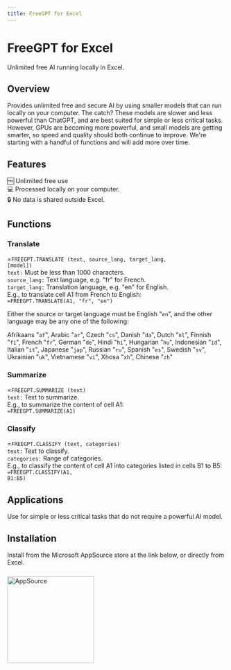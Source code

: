 ```yaml
---
title: FreeGPT for Excel
---
```


# FreeGPT for Excel

Unlimited free AI running locally in Excel.

## Overview

Provides unlimited free and secure AI by using smaller models that can run locally on your computer.  The catch?  These models are slower and less powerful than ChatGPT, and are best suited for simple or less critical tasks.  However, GPUs are becoming more powerful, and small models are getting smarter, so speed and quality should both continue to improve.  We're starting with a handful of functions and will add more over time.

## Features

🆓 Unlimited free use<br>
💻 Processed locally on your computer.<br>
🔒 No data is shared outside Excel.<br>

## Functions

### Translate

=<code>FREEGPT.TRANSLATE (text, source_lang, target_lang, [model])</code><br>
<code>text:</code> Must be less than 1000 characters.<br>
<code>source_lang:</code> Text language, e.g. "fr" for French.<br>
<code>target_lang:</code> Translation language, e.g. "en" for English.<br>
E.g., to translate cell A1 from French to English:<br>
<code>=FREEGPT.TRANSLATE(A1, "fr", "en")</code><br>

Either the source or target language must be English "<code>en</code>", and the other language may be any one of the following: 

Afrikaans "<code>af</code>", Arabic "<code>ar</code>", Czech "<code>cs</code>", Danish "<code>da</code>", Dutch "<code>nl</code>", Finnish "<code>fi</code>", French "<code>fr</code>", German "<code>de</code>", Hindi "<code>hi</code>", Hungarian "<code>hu</code>", Indonesian "<code>id</code>", Italian "<code>it</code>", Japanese "<code>jap</code>", Russian "<code>ru</code>", Spanish "<code>es</code>", Swedish "<code>sv</code>", Ukrainian "<code>uk</code>", Vietnamese "<code>vi</code>", Xhosa "<code>xh</code>", Chinese "<code>zh</code>"

### Summarize

=<code>FREEGPT.SUMMARIZE (text)</code><br>
<code>text:</code> Text to summarize.<br>
E.g., to summarize the content of cell A1:<br>
<code>=FREEGPT.SUMMARIZE(A1)</code><br>

### Classify

=<code>FREEGPT.CLASSIFY (text, categories)</code><br>
<code>text:</code> Text to classify.<br>
<code>categories:</code> Range of categories.<br>
E.g., to classify the content of cell A1 into categories listed in cells B1 to B5:<br>
<code>=FREEGPT.CLASSIFY(A1, B1:B5)</code><br>

## Applications

Use for simple or less critical tasks that do not require a powerful AI model.

## Installation

Install from the Microsoft AppSource store at the link below, or directly from Excel.

<a href="https://appsource.microsoft.com/en-us/product/office/WA200007046?tab=Overview">
    <img 
        src="/images/MS_AppSource.png" 
        alt="AppSource"
        style="padding-top: 10px; width: 200px;"
    />
</a>